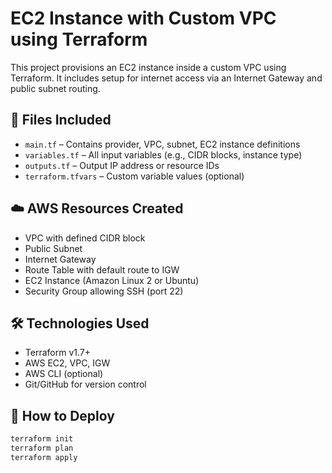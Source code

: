 # EC2 Instance with Custom VPC using Terraform

This project provisions an EC2 instance inside a custom VPC using Terraform. It includes setup for internet access via an Internet Gateway and public subnet routing.

## 📁 Files Included

- `main.tf` – Contains provider, VPC, subnet, EC2 instance definitions
- `variables.tf` – All input variables (e.g., CIDR blocks, instance type)
- `outputs.tf` – Output IP address or resource IDs
- `terraform.tfvars` – Custom variable values (optional)

## ☁️ AWS Resources Created

- VPC with defined CIDR block
- Public Subnet
- Internet Gateway
- Route Table with default route to IGW
- EC2 Instance (Amazon Linux 2 or Ubuntu)
- Security Group allowing SSH (port 22)

## 🛠️ Technologies Used

- Terraform v1.7+
- AWS EC2, VPC, IGW
- AWS CLI (optional)
- Git/GitHub for version control

## 🚀 How to Deploy

```bash
terraform init
terraform plan
terraform apply
